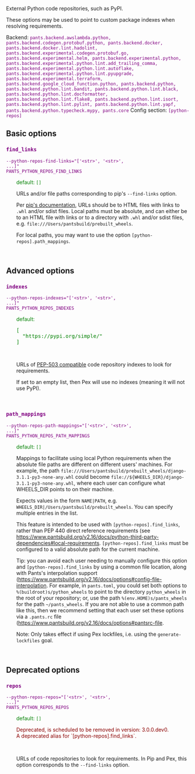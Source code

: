 
External Python code repositories, such as PyPI.

These options may be used to point to custom package indexes when resolving requirements.

Backend: <span style="color: purple"><code>pants.backend.awslambda.python, pants.backend.codegen.protobuf.python, pants.backend.docker, pants.backend.docker.lint.hadolint, pants.backend.experimental.codegen.protobuf.go, pants.backend.experimental.helm, pants.backend.experimental.python, pants.backend.experimental.python.lint.add_trailing_comma, pants.backend.experimental.python.lint.autoflake, pants.backend.experimental.python.lint.pyupgrade, pants.backend.experimental.terraform, pants.backend.google_cloud_function.python, pants.backend.python, pants.backend.python.lint.bandit, pants.backend.python.lint.black, pants.backend.python.lint.docformatter, pants.backend.python.lint.flake8, pants.backend.python.lint.isort, pants.backend.python.lint.pylint, pants.backend.python.lint.yapf, pants.backend.python.typecheck.mypy, pants.core</code></span>
Config section: <span style="color: purple"><code>[python-repos]</code></span>

## Basic options

<div style="color: purple">

### `find_links`

  <code>--python-repos-find-links=&quot;['&lt;str&gt;', '&lt;str&gt;', ...]&quot;</code><br>
  <code>PANTS_PYTHON_REPOS_FIND_LINKS</code><br>
</div>
<div style="padding-left: 2em;">
<span style="color: green">default: <code>[]</code></span>

<br>

URLs and/or file paths corresponding to pip's `--find-links` option.

Per [pip's documentation](https://pip.pypa.io/en/stable/cli/pip_wheel/?highlight=find%20links#cmdoption-f), URLs should be to HTML files with links to `.whl` and/or sdist files. Local paths must be absolute, and can either be to an HTML file with links or to a directory with `.whl` and/or sdist files, e.g. `file:///Users/pantsbuild/prebuilt_wheels`.

For local paths, you may want to use the option `[python-repos].path_mappings`.
</div>
<br>


## Advanced options

<div style="color: purple">

### `indexes`

  <code>--python-repos-indexes=&quot;['&lt;str&gt;', '&lt;str&gt;', ...]&quot;</code><br>
  <code>PANTS_PYTHON_REPOS_INDEXES</code><br>
</div>
<div style="padding-left: 2em;">
<span style="color: green">default: <pre>[
  "https://pypi.org/simple/"
]</pre></span>

<br>

URLs of [PEP-503 compatible](https://peps.python.org/pep-0503/) code repository indexes to look for requirements.

If set to an empty list, then Pex will use no indexes (meaning it will not use PyPI).
</div>
<br>

<div style="color: purple">

### `path_mappings`

  <code>--python-repos-path-mappings=&quot;['&lt;str&gt;', '&lt;str&gt;', ...]&quot;</code><br>
  <code>PANTS_PYTHON_REPOS_PATH_MAPPINGS</code><br>
</div>
<div style="padding-left: 2em;">
<span style="color: green">default: <code>[]</code></span>

<br>

Mappings to facilitate using local Python requirements when the absolute file paths are different on different users' machines. For example, the path `file:///Users/pantsbuild/prebuilt_wheels/django-3.1.1-py3-none-any.whl` could become `file://${WHEELS_DIR}/django-3.1.1-py3-none-any.whl`, where each user can configure what WHEELS_DIR points to on their machine.

Expects values in the form `NAME|PATH`, e.g. `WHEELS_DIR|/Users/pantsbuild/prebuilt_wheels`. You can specify multiple entries in the list.

This feature is intended to be used with `[python-repos].find_links`, rather than PEP 440 direct reference requirements (see https://www.pantsbuild.org/v2.16/docs/python-third-party-dependencies#local-requirements. `[python-repos].find_links` must be configured to a valid absolute path for the current machine.

Tip: you can avoid each user needing to manually configure this option and `[python-repos].find_links` by using a common file location, along with Pants's interpolation support (https://www.pantsbuild.org/v2.16/docs/options#config-file-interpolation. For example, in `pants.toml`, you could set both options to `%(buildroot)s/python_wheels` to point to the directory `python_wheels` in the root of your repository; or, use the path `%(env.HOME)s/pants_wheels` for the path `~/pants_wheels`. If you are not able to use a common path like this, then we recommend setting that each user set these options via a `.pants.rc` file (https://www.pantsbuild.org/v2.16/docs/options#pantsrc-file.

Note: Only takes effect if using Pex lockfiles, i.e. using the `generate-lockfiles` goal.
</div>
<br>


## Deprecated options

<div style="color: purple">

### `repos`

  <code>--python-repos-repos=&quot;['&lt;str&gt;', '&lt;str&gt;', ...]&quot;</code><br>
  <code>PANTS_PYTHON_REPOS_REPOS</code><br>
</div>
<div style="padding-left: 2em;">
<span style="color: green">default: <code>[]</code></span>
<p style="color: darkred">Deprecated, is scheduled to be removed in version: 3.0.0.dev0.<br>A deprecated alias for `[python-repos].find_links`.</p>
<br>

URLs of code repositories to look for requirements. In Pip and Pex, this option corresponds to the `--find-links` option.
</div>
<br>



